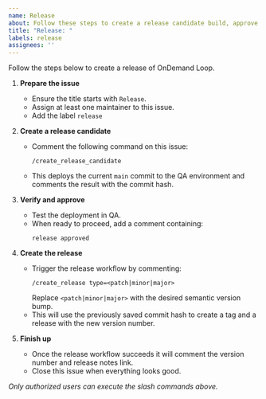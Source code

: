 ```yaml
---
name: Release
about: Follow these steps to create a release candidate build, approve it and finalize a release
title: "Release: "
labels: release
assignees: ''
---
```


Follow the steps below to create a release of OnDemand Loop.

1. **Prepare the issue**
   - Ensure the title starts with `Release`.
   - Assign at least one maintainer to this issue.
   - Add the label `release`

2. **Create a release candidate**
   - Comment the following command on this issue:
     ```
     /create_release_candidate
     ```
   - This deploys the current `main` commit to the QA environment and comments the result with the commit hash.

3. **Verify and approve**
   - Test the deployment in QA.
   - When ready to proceed, add a comment containing:
     ```
     release approved
     ```

4. **Create the release**
   - Trigger the release workflow by commenting:
     ```
     /create_release type=<patch|minor|major>
     ```
     Replace `<patch|minor|major>` with the desired semantic version bump.
   - This will use the previously saved commit hash to create a tag and a release with the new version number.

5. **Finish up**
   - Once the release workflow succeeds it will comment the version number and release notes link.
   - Close this issue when everything looks good.

_Only authorized users can execute the slash commands above._
